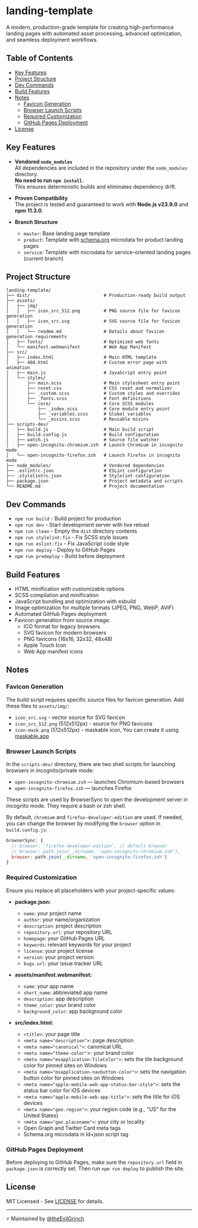 # landing-template

A modern, production-grade template for creating high-performance landing pages with automated asset processing, advanced optimization, and seamless deployment workflows.

## Table of Contents

- [Key Features](#key-features)
- [Project Structure](#project-structure)
- [Dev Commands](#dev-commands)
- [Build Features](#build-features)
- [Notes](#notes)
  - [Favicon Generation](#favicon-generation)
  - [Browser Launch Scripts](#browser-launch-scripts)
  - [Required Customization](#required-customization)
  - [GitHub Pages Deployment](#github-pages-deployment)
- [License](#license)

## Key Features

- **Vendored `node_modules`**  
  All dependencies are included in the repository under the `node_modules` directory.  
  **No need to run `npm install`.**  
  This ensures deterministic builds and eliminates dependency drift.

- **Proven Compatibility**  
  The project is tested and guaranteed to work with **Node.js v23.9.0** and **npm 11.3.0**.

- **Branch Structure**  
  - `master`: Base landing page template
  - `product`: Template with [schema.org](https://schema.org) microdata for product landing pages
  - `service`: Template with microdata for service-oriented landing pages (current branch) 

## Project Structure
```
landing-template/
├── dist/                            # Production-ready build output
├── assets/                
│   ├── img/             
│   │   ├── icon_src_512.png         # PNG source file for favicon generation
│   │   ├── icon_src.svg             # SVG source file for favicon generation
│   │   └── readme.md                # Details about favicon generation requirements
│   ├── fonts/                       # Optimized web fonts
│   └── manifest.webmanifest         # Web App Manifest
├── src/                       
│   ├── index.html                   # Main HTML template
│   ├── 404.html                     # Custom error page with animation
│   ├── main.js                      # JavaScript entry point
│   └── styles/             
│       ├── main.scss                # Main stylesheet entry point
│       ├── reset.css                # CSS reset and normalizer
│       ├── _custom.scss             # Custom styles and overrides
│       ├── _fonts.scss              # Font definitions
│       └── core/                    # Core SCSS modules
│           ├── _index.scss          # Core module entry point
│           ├── _variables.scss      # Global variables
│           └── _mixins.scss         # Reusable mixins
├── scripts-dev/            
│   ├── build.js                     # Main build script
│   ├── build.config.js              # Build configuration
│   ├── watch.js                     # Source file watcher
│   ├── open-incognito-chromium.zsh  # Launch Chromium in incognito mode
│   └── open-incognito-firefox.zsh   # Launch Firefox in incognito mode
├── node_modules/                    # Vendored dependencies
├── .eslintrc.json                   # ESLint configuration
├── .stylelintrc.json                # Stylelint configuration
├── package.json                     # Project metadata and scripts
└── README.md                        # Project documentation
```

## Dev Commands
- `npm run build` - Build project for production
- `npm run dev` - Start development server with live reload
- `npm run clean` - Empty the `dist` directory contents
- `npm run stylelint:fix` - Fix SCSS style issues
- `npm run eslint:fix` - Fix JavaScript code style
- `npm run deploy` - Deploy to GitHub Pages
- `npm run predeploy` - Build before deployment

## Build Features
- HTML minification with customizable options
- SCSS compilation and minification
- JavaScript bundling and optimization with esbuild
- Image optimization for multiple formats (JPEG, PNG, WebP, AVIF)
- Automated GitHub Pages deployment
- Favicon generation from source image:
  - ICO format for legacy browsers
  - SVG favicon for modern browsers
  - PNG favicons (16x16, 32x32, 48x48)
  - Apple Touch Icon
  - Web App manifest icons

## Notes

### Favicon Generation
The build script requires specific source files for favicon generation. Add these files to `assets/img/`:
- `icon_src.svg` - vector source for SVG favicon
- `icon_src_512.png` (512x512px) - source for PNG favicons
- `icon-mask.png` (512x512px) - maskable icon, You can create it using [maskable.app](https://maskable.app/editor)

### Browser Launch Scripts

In the `scripts-dev/` directory, there are two shell scripts for launching browsers in incognito/private mode:
- `open-incognito-chromium.zsh` — launches Chromium-based browsers
- `open-incognito-firefox.zsh` — launches Firefox

These scripts are used by BrowserSync to open the development server in incognito mode. They require a bash or zsh shell.

By default, `chromium` and `firefox-developer-edition` are used. If needed, you can change the browser by modifying the `browser` option in `build.config.js`:
```javascript
browserSync: {
  // browser: 'firefox-developer-edition', // default browser
  // browser: path.join(__dirname, 'open-incognito-chromium.zsh'),
  browser: path.join(__dirname, 'open-incognito-firefox.zsh')
}
```

### Required Customization
Ensure you replace all placeholders with your project-specific values:

- **package.json:**
  - `name`: your project name
  - `author`: your name/organization
  - `description`: project description
  - `repository.url`: your repository URL
  - `homepage`: your GitHub Pages URL
  - `keywords`: relevant keywords for your project
  - `license`: your project license
  - `version`: your project version
  - `bugs.url`: your issue tracker URL

- **assets/manifest.webmanifest:**
  - `name`: your app name
  - `short_name`: abbreviated app name
  - `description`: app description
  - `theme_color`: your brand color
  - `background_color`: app background color

- **src/index.html:**
  - `<title>`: your page title
  - `<meta name="description">`: page description
  - `<meta name="canonical">`: canonical URL
  - `<meta name="theme-color"`>: your brand color
  - `<meta name="msapplication-TileColor">`: sets the tile background color for pinned sites on Windows
  - `<meta name="msapplication-navbutton-color">`: sets the navigation button color for pinned sites on Windows
  - `<meta name="apple-mobile-web-app-status-bar-style">`: sets the status bar color for iOS devices
  - `<meta name="apple-mobile-web-app-title">`: sets the title for iOS devices
  - `<meta name="geo.region">`: your region code (e.g., "US" for the United States)
  - `<meta name="geo.placename">`: your city or locality
  - Open Graph and Twitter Card meta tags 
  - Schema.org microdata in ld+json script tag

### GitHub Pages Deployment
Before deploying to GitHub Pages, make sure the `repository.url` field in `package.json` is correctly set. Then run `npm run deploy` to publish the site.

## License

MIT Licensed - See [LICENSE](LICENSE) for details.

---

⚡ Maintained by [@theEvilGrinch](https://github.com/theEvilGrinch)